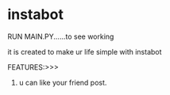 # instabot

RUN MAIN.PY......to see working

it is created to make ur life simple with instabot

FEATURES:>>>

1. u can like your friend post.
